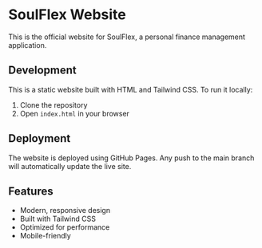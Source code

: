 # SoulFlex Website

This is the official website for SoulFlex, a personal finance management application.

## Development

This is a static website built with HTML and Tailwind CSS. To run it locally:

1. Clone the repository
2. Open `index.html` in your browser

## Deployment

The website is deployed using GitHub Pages. Any push to the main branch will automatically update the live site.

## Features

- Modern, responsive design
- Built with Tailwind CSS
- Optimized for performance
- Mobile-friendly 